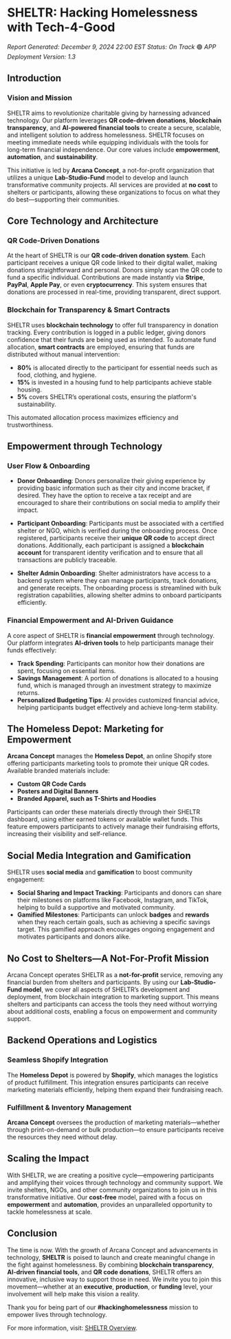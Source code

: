 # SHELTR: Hacking Homelessness with Tech-4-Good
*Report Generated: December 9, 2024 22:00 EST*
*Status: On Track* 🟢
*APP Deployment Version: 1.3*

## Introduction

### Vision and Mission

SHELTR aims to revolutionize charitable giving by harnessing advanced technology. Our platform leverages **QR code-driven donations**, **blockchain transparency**, and **AI-powered financial tools** to create a secure, scalable, and intelligent solution to address homelessness. SHELTR focuses on meeting immediate needs while equipping individuals with the tools for long-term financial independence. Our core values include **empowerment**, **automation**, and **sustainability**.

This initiative is led by **Arcana Concept**, a not-for-profit organization that utilizes a unique **Lab-Studio-Fund** model to develop and launch transformative community projects. All services are provided at **no cost** to shelters or participants, allowing these organizations to focus on what they do best—supporting their communities.

## Core Technology and Architecture

### QR Code-Driven Donations

At the heart of SHELTR is our **QR code-driven donation system**. Each participant receives a unique QR code linked to their digital wallet, making donations straightforward and personal. Donors simply scan the QR code to fund a specific individual. Contributions are made instantly via **Stripe**, **PayPal**, **Apple Pay**, or even **cryptocurrency**. This system ensures that donations are processed in real-time, providing transparent, direct support.

### Blockchain for Transparency & Smart Contracts

SHELTR uses **blockchain technology** to offer full transparency in donation tracking. Every contribution is logged in a public ledger, giving donors confidence that their funds are being used as intended. To automate fund allocation, **smart contracts** are employed, ensuring that funds are distributed without manual intervention:

- **80%** is allocated directly to the participant for essential needs such as food, clothing, and hygiene.
- **15%** is invested in a housing fund to help participants achieve stable housing.
- **5%** covers SHELTR’s operational costs, ensuring the platform's sustainability.

This automated allocation process maximizes efficiency and trustworthiness.

## Empowerment through Technology

### User Flow & Onboarding

- **Donor Onboarding**: Donors personalize their giving experience by providing basic information such as their city and income bracket, if desired. They have the option to receive a tax receipt and are encouraged to share their contributions on social media to amplify their impact.

- **Participant Onboarding**: Participants must be associated with a certified shelter or NGO, which is verified during the onboarding process. Once registered, participants receive their **unique QR code** to accept direct donations. Additionally, each participant is assigned a **blockchain account** for transparent identity verification and to ensure that all transactions are publicly traceable.

- **Shelter Admin Onboarding**: Shelter administrators have access to a backend system where they can manage participants, track donations, and generate receipts. The onboarding process is streamlined with bulk registration capabilities, allowing shelter admins to onboard participants efficiently.

### Financial Empowerment and AI-Driven Guidance

A core aspect of SHELTR is **financial empowerment** through technology. Our platform integrates **AI-driven tools** to help participants manage their funds effectively:

- **Track Spending**: Participants can monitor how their donations are spent, focusing on essential items.
- **Savings Management**: A portion of donations is allocated to a housing fund, which is managed through an investment strategy to maximize returns.
- **Personalized Budgeting Tips**: AI provides customized financial advice, helping participants budget effectively and achieve long-term stability.

## The Homeless Depot: Marketing for Empowerment

**Arcana Concept** manages the **Homeless Depot**, an online Shopify store offering participants marketing tools to promote their unique QR codes. Available branded materials include:

- **Custom QR Code Cards**
- **Posters and Digital Banners**
- **Branded Apparel, such as T-Shirts and Hoodies**

Participants can order these materials directly through their SHELTR dashboard, using either earned tokens or available wallet funds. This feature empowers participants to actively manage their fundraising efforts, increasing their visibility and self-reliance.

## Social Media Integration and Gamification

SHELTR uses **social media** and **gamification** to boost community engagement:

- **Social Sharing and Impact Tracking**: Participants and donors can share their milestones on platforms like Facebook, Instagram, and TikTok, helping to build a supportive and motivated community.
- **Gamified Milestones**: Participants can unlock **badges** and **rewards** when they reach certain goals, such as achieving a specific savings target. This gamified approach encourages ongoing engagement and motivates participants and donors alike.

## No Cost to Shelters—A Not-For-Profit Mission

Arcana Concept operates SHELTR as a **not-for-profit** service, removing any financial burden from shelters and participants. By using our **Lab-Studio-Fund model**, we cover all aspects of SHELTR’s development and deployment, from blockchain integration to marketing support. This means shelters and participants can access the tools they need without worrying about additional costs, enabling a focus on empowerment and community support.

## Backend Operations and Logistics

### Seamless Shopify Integration

The **Homeless Depot** is powered by **Shopify**, which manages the logistics of product fulfillment. This integration ensures participants can receive marketing materials efficiently, helping them expand their fundraising reach.

### Fulfillment & Inventory Management

**Arcana Concept** oversees the production of marketing materials—whether through print-on-demand or bulk production—to ensure participants receive the resources they need without delay.

## Scaling the Impact

With SHELTR, we are creating a positive cycle—empowering participants and amplifying their voices through technology and community support. We invite shelters, NGOs, and other community organizations to join us in this transformative initiative. Our **cost-free** model, paired with a focus on **empowerment** and **automation**, provides an unparalleled opportunity to tackle homelessness at scale.

## Conclusion

The time is now. With the growth of Arcana Concept and advancements in technology, **SHELTR** is poised to launch and create meaningful change in the fight against homelessness. By combining **blockchain transparency**, **AI-driven financial tools**, and **QR code donations**, SHELTR offers an innovative, inclusive way to support those in need. We invite you to join this movement—whether at an **executive**, **production**, or **funding** level, your involvement will help make this vision a reality.

Thank you for being part of our **#hackinghomelessness** mission to empower lives through technology.

For more information, visit: [SHELTR Overview](https://www.arcanaconcept.com/concepts/sheltr).